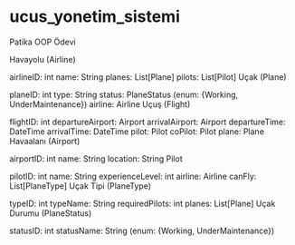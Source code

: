 # ucus_yonetim_sistemi
Patika OOP Ödevi

Havayolu (Airline)

airlineID: int
name: String
planes: List[Plane]
pilots: List[Pilot]
Uçak (Plane)

planeID: int
type: String
status: PlaneStatus (enum: {Working, UnderMaintenance})
airline: Airline
Uçuş (Flight)

flightID: int
departureAirport: Airport
arrivalAirport: Airport
departureTime: DateTime
arrivalTime: DateTime
pilot: Pilot
coPilot: Pilot
plane: Plane
Havaalanı (Airport)

airportID: int
name: String
location: String
Pilot

pilotID: int
name: String
experienceLevel: int
airline: Airline
canFly: List[PlaneType]
Uçak Tipi (PlaneType)

typeID: int
typeName: String
requiredPilots: int
planes: List[Plane]
Uçak Durumu (PlaneStatus)

statusID: int
statusName: String (enum: {Working, UnderMaintenance})
